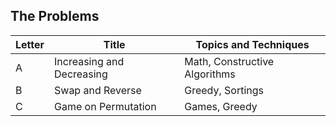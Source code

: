 ## The Problems

|  Letter | Title                     | Topics and Techniques                          |
|---------|---------------------------|-----------------------------|
|  A | Increasing and Decreasing           | Math, Constructive Algorithms                       |
|  B | Swap and Reverse             | Greedy, Sortings          |
|  C | Game on Permutation          | Games, Greedy       |


